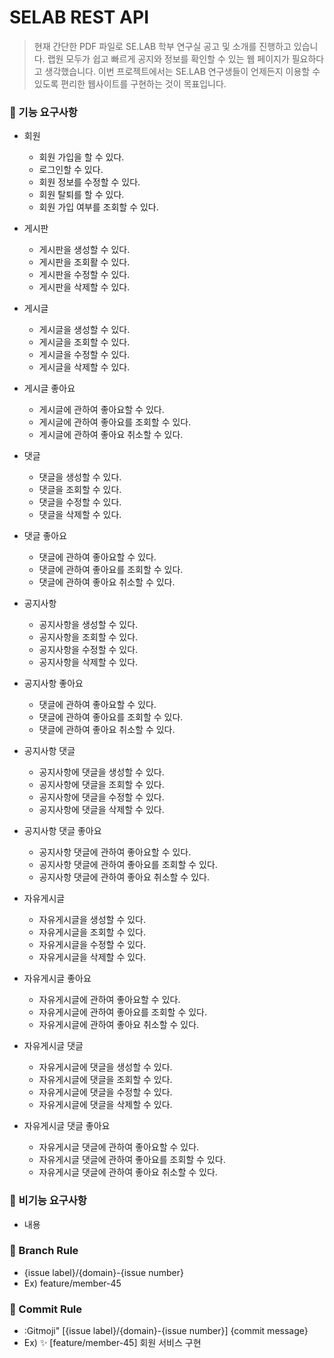 # SELAB REST API

> 현재 간단한 PDF 파일로 SE.LAB 학부 연구실 공고 및 소개를 진행하고 있습니다. 랩원 모두가 쉽고 빠르게 공지와 정보를
> 확인할 수 있는 웹 페이지가 필요하다고 생각했습니다. 이번 프로젝트에서는 SE.LAB 연구생들이 언제든지 이용할 수
> 있도록 편리한 웹사이트를 구현하는 것이 목표입니다.

### 📘 기능 요구사항

* 회원
    * 회원 가입을 할 수 있다.
    * 로그인할 수 있다.
    * 회원 정보를 수정할 수 있다.
    * 회원 탈퇴를 할 수 있다.
    * 회원 가입 여부를 조회할 수 있다.


* 게시판
    * 게시판을 생성할 수 있다.
    * 게시판을 조회활 수 있다.
    * 게시판을 수정할 수 있다.
    * 게시판을 삭제할 수 있다.


* 게시글
    * 게시글을 생성할 수 있다.
    * 게시글을 조회할 수 있다.
    * 게시글을 수정할 수 있다.
    * 게시글을 삭제할 수 있다.


* 게시글 좋아요
    * 게시글에 관하여 좋아요할 수 있다.
    * 게시글에 관하여 좋아요를 조회할 수 있다.
    * 게시글에 관하여 좋아요 취소할 수 있다.


* 댓글
    * 댓글을 생성할 수 있다.
    * 댓글을 조회할 수 있다.
    * 댓글을 수정할 수 있다.
    * 댓글을 삭제할 수 있다.


* 댓글 좋아요
    * 댓글에 관하여 좋아요할 수 있다.
    * 댓글에 관하여 좋아요를 조회할 수 있다.
    * 댓글에 관하여 좋아요 취소할 수 있다.


* 공지사항
  * 공지사항을 생성할 수 있다.
  * 공지사항을 조회할 수 있다.
  * 공지사항을 수정할 수 있다.
  * 공지사항을 삭제할 수 있다.


* 공지사항 좋아요
  * 댓글에 관하여 좋아요할 수 있다.
  * 댓글에 관하여 좋아요를 조회할 수 있다.
  * 댓글에 관하여 좋아요 취소할 수 있다.


* 공지사항 댓글
  * 공지사항에 댓글을 생성할 수 있다.
  * 공지사항에 댓글을 조회할 수 있다.
  * 공지사항에 댓글을 수정할 수 있다.
  * 공지사항에 댓글을 삭제할 수 있다.


* 공지사항 댓글 좋아요
  * 공지사항 댓글에 관하여 좋아요할 수 있다.
  * 공지사항 댓글에 관하여 좋아요를 조회할 수 있다.
  * 공지사항 댓글에 관하여 좋아요 취소할 수 있다.


* 자유게시글
  * 자유게시글을 생성할 수 있다.
  * 자유게시글을 조회할 수 있다.
  * 자유게시글을 수정할 수 있다.
  * 자유게시글을 삭제할 수 있다.


* 자유게시글 좋아요
  * 자유게시글에 관하여 좋아요할 수 있다.
  * 자유게시글에 관하여 좋아요를 조회할 수 있다.
  * 자유게시글에 관하여 좋아요 취소할 수 있다.


* 자유게시글 댓글
  * 자유게시글에 댓글을 생성할 수 있다.
  * 자유게시글에 댓글을 조회할 수 있다.
  * 자유게시글에 댓글을 수정할 수 있다.
  * 자유게시글에 댓글을 삭제할 수 있다.


* 자유게시글 댓글 좋아요
  * 자유게시글 댓글에 관하여 좋아요할 수 있다.
  * 자유게시글 댓글에 관하여 좋아요를 조회할 수 있다.
  * 자유게시글 댓글에 관하여 좋아요 취소할 수 있다.

### 📗 비기능 요구사항

* 내용

### 📌 Branch Rule

* {issue label}/{domain}-{issue number}
* Ex) feature/member-45

### 📎 Commit Rule

* :Gitmoji" [{issue label}/{domain}-{issue number}] {commit message}
* Ex) ✨ [feature/member-45] 회원 서비스 구현
